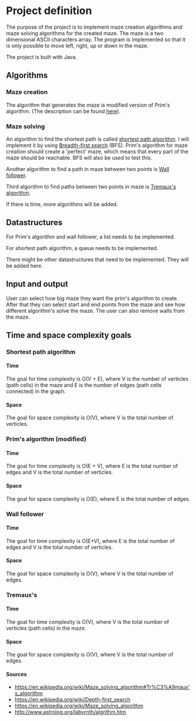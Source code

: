 # Project definition

The purpose of the project is to implement maze creation algorithms and maze solving algorithms for the created maze. The maze is a two dimensional ASCII characters array. 
The program is implemented so that it is only possible to move left, right, up or down in the maze.

The project is built with Java. 

## Algorithms

### Maze creation

The algorithm that generates the maze is modified version of Prim's algorithm. (The description can be found [here](http://www.astrolog.org/labyrnth/algrithm.htm)).

### Maze solving

An algorithm to find the shortest path is called [shortest path algorithm](https://en.wikipedia.org/wiki/Maze_solving_algorithm#Shortest_path_algorithm). I will implement it by using [Breadth-first search](https://en.wikipedia.org/wiki/Breadth-first_search) (BFS). Prim's algorithm for maze creation should create a 'perfect' maze, which means that every part of the maze should be reachable. BFS will also be used to test this.

Another algorithm to find a path in maze between two points is [Wall follower](https://en.wikipedia.org/wiki/Maze_solving_algorithm#Wall_follower).

Third algorithm to find paths between two points in maze is [Tremaux's algorithm](https://en.wikipedia.org/wiki/Maze_solving_algorithm#Tr%C3%A9maux's_algorithm).

If there is time, more algorithms will be added.

## Datastructures

For Prim's algorithm and wall follower, a list needs to be implemented.

For shortest path algorithm, a queue needs to be implemented. 

There might be other datastructures that need to be implemented. They will be added here.



## Input and output

User can select how big maze they want the prim's algorithm to create. After that they can select start and end points from the maze and see how different algorithm's solve the maze. The user can also remove walls from the maze.

## Time and space complexity goals


### Shortest path algorithm

#### Time

The goal for time complexity is O(V + E), where V is the number of verticles (path cells) in the maze and E is the number of edges (path cells connected)
in the graph. 

#### Space

The goal for space complexity is O(V), where V is the total number of verticles.


### Prim's algorithm (modified)

#### Time

The goal for time complexity is O(E + V), where E is the total number of edges and V is the total number of verticles.

#### Space

The goal for space complexity is O(E), where E is the total number of edges.


### Wall follower

#### Time

The goal for time complexity is O(E+V), where E is the total number of edges and V is the total number of verticles.

#### Space

The goal for space complexity is O(V), where V is the total number of edges.

### Tremaux's

#### Time

The goal for time complexity is O(V), where V is the total number of verticles (path cells) in the maze.

#### Space

The goal for space complexity is O(V), where V is the total number of edges.

#### Sources

- https://en.wikipedia.org/wiki/Maze_solving_algorithm#Tr%C3%A9maux's_algorithm
- https://en.wikipedia.org/wiki/Depth-first_search
- https://en.wikipedia.org/wiki/Maze_solving_algorithm
- http://www.astrolog.org/labyrnth/algrithm.htm
